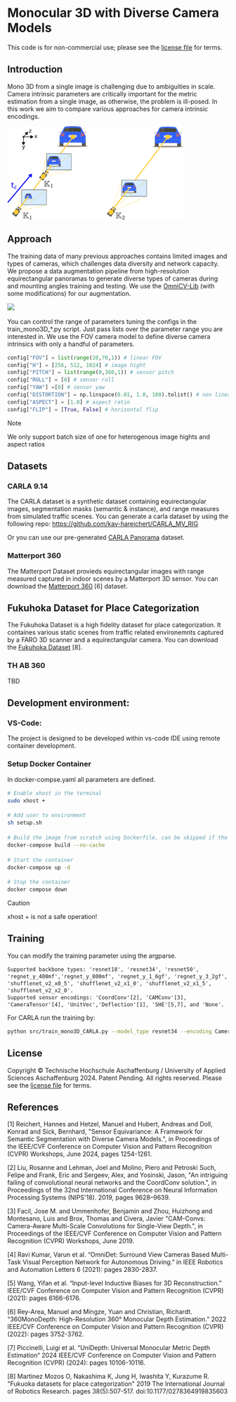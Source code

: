 # Monocular 3D with Diverse Camera Models
This code is for non-commercial use; please see the [license file](LICENSE) for terms.

## Introduction
Mono 3D from a single image is challenging due to ambiguities in scale. Camera intrinsic parameters are critically important for the
metric estimation from a single image, as otherwise, the
problem is ill-posed. In this work we aim to compare various approaches for camera intrinsic encodings.

<img src="/Images/IntrinsicVForward.png" width="400">

## Approach
The training data of many previous approaches contains limited images and types of cameras,
which challenges data diversity and network capacity. 
We propose a data augmentation pipeline from high-resolution equirectangular panoramas to generate diverse types of cameras during and mounting angles training and testing.
We use the [OmniCV-Lib](https://github.com/kaustubh-sadekar/OmniCV-Lib) (with some modifications) for our augmentation.

<img src="/Images/augmentation.png" width="400">

You can control the range of parameters tuning the configs in the train_mono3D_*.py script.
Just pass lists over the parameter range you are interested in.
We use the FOV camera model to define diverse camera intrinsics with only a handful of parameters.

```python
config["FOV"] = list(range(20,70,1)) # linear FOV
config["H"] = [256, 512, 1024] # image hight 
config["PITCH"] = list(range(0,360,1)) # sensor pitch
config["ROLL"] = [0] # sensor roll
config["YAW"] =[0] # sensor yaw
config["DISTORTION"] = np.linspace(0.01, 1.0, 100).tolist() # non linear distortion
config["ASPECT"] = [1.0] # aspect ratio
config["FLIP"] = [True, False] # horizontal flip
```

> [!NOTE]
> We only support batch size of one for heterogenous image hights and aspect ratios

## Datasets
### CARLA 9.14
The CARLA dataset is a synthetic dataset containing equirectangular images, segmentation masks (semantic & instance), and range measures from simulated traffic scenes.
You can generate a carla dataset by using the following repo:
https://github.com/kav-hareichert/CARLA_MV_RIG

Or you can use our pre-generated [CARLA Panorama](https://drive.google.com/drive/folders/1WFCy2XeJugk82qbQTRmHuzYb6c8x4TqY?usp=sharing) dataset.

### Matterport 360
The Matterport Dataset provieds equirectangular images with range measured captured in indoor scenes by a Matterport 3D sensor.
You can download the [Matterport 360](https://researchdata.bath.ac.uk/1126/) [6] dataset.

## Fukuhoka Dataset for Place Categorization
The Fukuhoka Dataset is a high fidelity dataset for place categorization. It containes various static scenes from traffic related environemnts captured by a FARO 3D scanner and a equirectangular camera.
You can download the [Fukuhoka Dataset](http://robotics.ait.kyushu-u.ac.jp/kyushu_datasets/outdoor_dense.html) [8].

### TH AB 360
TBD



## Development environment:

### VS-Code:
The project is designed to be developed within vs-code IDE using remote container development.

### Setup Docker Container
In docker-compse.yaml all parameters are defined.
```bash
# Enable xhost in the terminal
sudo xhost +

# Add user to environment
sh setup.sh

# Build the image from scratch using Dockerfile, can be skipped if the image already exists or is loaded from docker registry
docker-compose build --no-cache

# Start the container
docker-compose up -d

# Stop the container
docker compose down
```
> [!CAUTION]
> xhost + is not a safe operation!


## Training
You can modify the training parameter using the argparse.

```
Supported backbone types: 'resnet18', 'resnet34', 'resnet50', 'regnet_y_400mf','regnet_y_800mf', 'regnet_y_1_6gf', 'regnet_y_3_2gf', 'shufflenet_v2_x0_5', 'shufflenet_v2_x1_0', 'shufflenet_v2_x1_5', 'shufflenet_v2_x2_0'.
Supported sensor encodings: 'CoordConv'[2], 'CAMConv'[3], 'CameraTensor'[4], 'UnitVec','Deflection'[1], 'SHE'[5,7], and 'None'.
```


For CARLA run the training by:
```bash
python src/train_mono3D_CARLA.py --model_type resnet34 --encoding CameraTensor --learning_rate 0.001 --num_epochs 1000 --batch_size 8 --num_workers 16 --visualization
```
## License
Copyright © Technische Hochschule Aschaffenburg / University of Applied Sciences Aschaffenburg 2024. Patent Pending.
All rights reserved.
Please see the [license file](LICENSE) for terms.

## References
[1] Reichert, Hannes and Hetzel, Manuel and Hubert, Andreas and Doll, Konrad and Sick, Bernhard,
    "Sensor Equivariance: A Framework for Semantic Segmentation with Diverse Camera Models.", in Proceedings of the IEEE/CVF Conference on Computer Vision and Pattern Recognition     (CVPR) Workshops, June 2024, pages 1254-1261.

[2] Liu, Rosanne and Lehman, Joel and Molino, Piero and Petroski Such, Felipe and Frank, Eric and Sergeev, Alex, and Yosinski, Jason, "An intriguing failing of convolutional neural networks and the CoordConv solution.", in Proceedings of the 32nd International Conference on Neural Information Processing Systems (NIPS'18). 2019, pages 9628–9639.

[3] Facil, Jose M. and Ummenhofer, Benjamin and Zhou, Huizhong and Montesano, Luis and Brox, Thomas and Civera, Javier "CAM-Convs: Camera-Aware Multi-Scale Convolutions for Single-View Depth.", in Proceedings of the IEEE/CVF Conference on Computer Vision and Pattern Recognition (CVPR) Workshops, June 2019.

[4] Ravi Kumar, Varun et al. “OmniDet: Surround View Cameras Based Multi-Task Visual Perception Network for Autonomous Driving.” in IEEE Robotics and Automation Letters 6 (2021): pages 2830-2837.

[5] Wang, Yifan et al. “Input-level Inductive Biases for 3D Reconstruction.” IEEE/CVF Conference on Computer Vision and Pattern Recognition (CVPR) (2021): pages 6166-6176.

[6] Rey-Area, Manuel and Mingze, Yuan and Christian, Richardt. “360MonoDepth: High-Resolution 360° Monocular Depth Estimation.” 2022 IEEE/CVF Conference on Computer Vision and Pattern Recognition (CVPR) (2022): pages 3752-3762.

[7] Piccinelli, Luigi et al.  “UniDepth: Universal Monocular Metric Depth Estimation“ 2024 IEEE/CVF Conference on Computer Vision and Pattern Recognition (CVPR) (2024): pages 10106-10116.

[8] Martinez Mozos O, Nakashima K, Jung H, Iwashita Y, Kurazume R. "Fukuoka datasets for place categorization" 2019 The International Journal of Robotics Research. pages 38(5):507-517. doi:10.1177/0278364919835603


